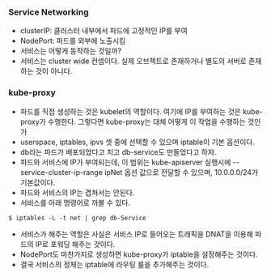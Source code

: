 ### Service Networking
- clusterIP: 클러스터 내부에서 파드에 고정적인 IP를 부여
- NodePort: 파드를 외부에 노출시킴
- 서비스는 어떻게 동작하는 것일까?
- 서비스는 cluster wide 컨셉이다. 실제 오브젝트로 존재하거나 별도의 서버로 존재하는 것이 아니다.

### kube-proxy
- 파드를 직접 생성하는 것은 kubelet의 역할이다. 여기에 IP를 부여하는 것은 kube-proxy가 수행한다. 그렇다면 kube-proxy는 대체 어떻게 이 작업을 수행하는 것인가
- userspace, iptables, ipvs 셋 중에 선택할 수 있으며 iptable이 기본 옵션이다.
- db라는 파드가 배포되었다고 치고 db-service도 만들었다고 하자.
- 파드와 서비스에 IP가 부여되는데, 이 범위는 kube-apiserver 실행시에 --service-cluster-ip-range ipNet 옵션 값으로 전달할 수 있으며, 10.0.0.0/24가 기본값이다.
- 파드와 서비스의 IP는 겹쳐서는 안된다.
- 서비스를 아래 명령어로 까볼 수 있다.
```
$ iptables -L -t net | grep db-Service
```
- 서비스가 해주는 역할은 사실은 서비스 IP로 들어오는 트래픽을 DNAT을 이용해 파드의 IP로 포워딩 해주는 것이다.
- NodePort도 마찬가지로 생성하면 kube-proxy가 iptable을 설정해주는 것이다.
- 결국 서비스의 정체는 iptable에 라우팅 룰을 추가해주는 것이다.

